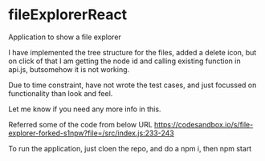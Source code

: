 # fileExplorerReact
Application to show a file explorer

I have implemented the tree structure for the files, added a delete icon, but on click of
that I am getting the node id and calling existing function in api.js, butsomehow it is
not working.

Due to time constraint, have not wrote the test cases, and just focussed on
functionality than look and feel.

Let me know if you need any more info in this.

Referred some of the code from below URL
https://codesandbox.io/s/file-explorer-forked-s1npw?file=/src/index.js:233-243

To run the application, just cloen the repo, and do a npm i, then npm start
